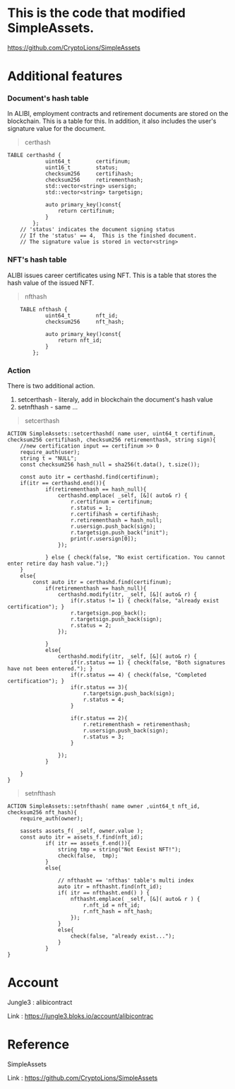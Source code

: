 
This is the code that modified SimpleAssets.
===
https://github.com/CryptoLions/SimpleAssets


Additional features
===
### Document's hash table
In ALIBI, employment contracts and retirement documents are stored on the blockchain. This is a table for this.
In addition, it also includes the user's signature value for the document.

> certhash
```
TABLE certhashd {
			uint64_t		certifinum;
			uint16_t		status;
			checksum256		certifihash;
			checksum256		retirementhash;
			std::vector<string> usersign;
			std::vector<string> targetsign;	

			auto primary_key()const{
				return certifinum;
			}
		};
    // 'status' indicates the document signing status
    // If the 'status' == 4,  This is the finished document.
    // The signature value is stored in vector<string>
```




### NFT's hash table
ALIBI issues career certificates using NFT. This is a table that stores the hash value of the issued NFT.

> nfthash
```
	TABLE nfthash {
			uint64_t		nft_id;
			checksum256		nft_hash;

			auto primary_key()const{
				return nft_id;
			}
		};
```

### Action
There is two additional action.
1. setcerthash - literaly, add in blockchain the document's hash value
2. setnfthash - same ...

> setcerthash
```
ACTION SimpleAssets::setcerthashd( name user, uint64_t certifinum, checksum256 certifihash, checksum256 retirementhash, string sign){
	//new certification input == certifinum >> 0 
	require_auth(user);
	string t = "NULL";
	const checksum256 hash_null = sha256(t.data(), t.size());

	const auto itr = certhashd.find(certifinum);
	if(itr == certhashd.end()){
			if(retirementhash == hash_null){
				certhashd.emplace( _self, [&]( auto& r) {
					r.certifinum = certifinum;	
					r.status = 1;
					r.certifihash = certifihash;
					r.retirementhash = hash_null;	
					r.usersign.push_back(sign);	
					r.targetsign.push_back("init");
					print(r.usersign[0]);
				});
				
			} else { check(false, "No exist certification. You cannot enter retire day hash value.");}
	}
	else{
		const auto itr = certhashd.find(certifinum);
			if(retirementhash == hash_null){
				certhashd.modify(itr, _self, [&]( auto& r) {
					if(r.status != 1) { check(false, "already exist certification"); }
					r.targetsign.pop_back();
					r.targetsign.push_back(sign);
					r.status = 2;
				});

			}
			else{
				certhashd.modify(itr, _self, [&]( auto& r) {
					if(r.status == 1) { check(false, "Both signatures have not been entered."); }
					if(r.status == 4) { check(false, "Completed certification"); }
					if(r.status == 3){
						r.targetsign.push_back(sign);
						r.status = 4;
					}	
					
					if(r.status == 2){
						r.retirementhash = retirementhash;
						r.usersign.push_back(sign);
						r.status = 3;
					}
		
				});
			}
			
	}
}

```

> setnfthash
```
ACTION SimpleAssets::setnfthash( name owner ,uint64_t nft_id, checksum256 nft_hash){
	require_auth(owner);

	sassets assets_f( _self, owner.value );
	const auto itr = assets_f.find(nft_id);
			if( itr == assets_f.end()){	
				string tmp = string("Not Eexist NFT!");
				check(false,  tmp);
			}
			else{
			
				// nfthasht == 'nfthas' table's multi index
				auto itr = nfthasht.find(nft_id);
				if( itr == nfthasht.end() ) {
					nfthasht.emplace( _self, [&]( auto& r ) {
						r.nft_id = nft_id;
						r.nft_hash = nft_hash;
					});
				}
				else{
					check(false, "already exist...");
				}
			}
}

```








Account
=== 
Jungle3 : alibicontract

Link : https://jungle3.bloks.io/account/alibicontrac


Reference
===
SimpleAssets

Link : https://github.com/CryptoLions/SimpleAssets
